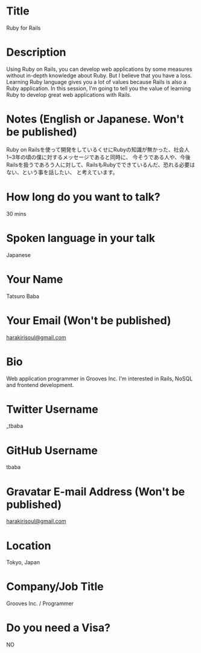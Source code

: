 # Title

Ruby for Rails

# Description

Using Ruby on Rails, you can develop web applications by some measures without in-depth knowledge about Ruby.
But I believe that you have a loss. Learning Ruby language gives you a lot of values because Rails is also a Ruby application.
In this session, I'm going to tell you the value of learning Ruby to develop great web applications with Rails.

# Notes (English or Japanese. Won't be published)

Ruby on Railsを使って開発をしているくせにRubyの知識が無かった、社会人1~3年の頃の僕に対するメッセージであると同時に、
今そうである人や、今後Railsを扱うであろう人に対して、RailsもRubyでできているんだ、恐れる必要はない、という事を話したい、
と考えています。

# How long do you want to talk?

30 mins

# Spoken language in your talk

Japanese

# Your Name

Tatsuro Baba

# Your Email (Won't be published)

harakirisoul@gmail.com

# Bio

Web application programmer in Grooves Inc. I'm interested in Rails, NoSQL and frontend development.

# Twitter Username

_tbaba

# GitHub Username

tbaba

# Gravatar E-mail Address (Won't be published)

harakirisoul@gmail.com

# Location

Tokyo, Japan

# Company/Job Title

Grooves Inc. / Programmer

# Do you need a Visa?

NO
